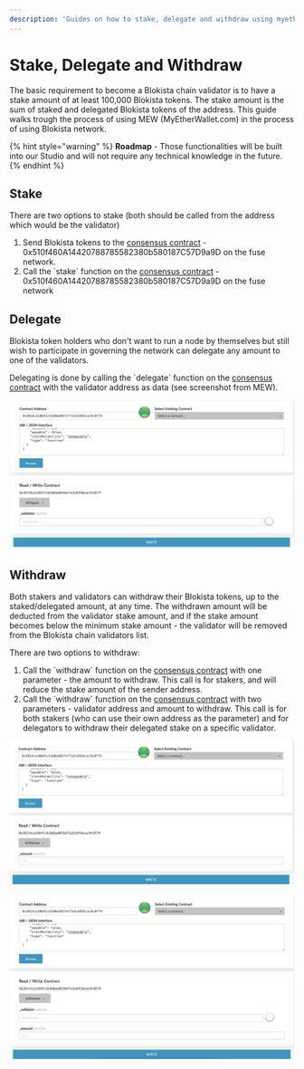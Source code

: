 ```yaml
---
description: 'Guides on how to stake, delegate and withdraw using myetherwallet.com'
---
```


# Stake, Delegate and Withdraw

The basic requirement to become a Blokista chain validator is to have a stake amount of at least 100,000 Blokista tokens. The stake amount is the sum of staked and delegated Blokista tokens of the address. This guide walks trough the process of using MEW \(MyEtherWallet.com\) in the process of using Blokista network.

{% hint style="warning" %}
**Roadmap** - Those functionalities will be built into our Studio and will not require any technical knowledge in the future.
{% endhint %}

## Stake

There are two options to stake \(both should be called from the address which would be the validator\)

1. Send Blokista tokens to the [consensus contract](https://bccscan.com/address/0x510f460A14420788785582380b580187C57D9a9D) - 0x510f460A14420788785582380b580187C57D9a9D on the fuse network.
2. Call the \`stake\` function on the [consensus contract](https://bccscan.com/address/0x510f460A14420788785582380b580187C57D9a9D) - 0x510f460A14420788785582380b580187C57D9a9D on the fuse network

 

## Delegate

Blokista token holders who don't want to run a node by themselves but still wish to participate in governing the network can delegate any amount to one of the validators.

Delegating is done by calling the \`delegate\` function on the [consensus contract](https://bccscan.com/address/0x510f460A14420788785582380b580187C57D9a9D) with the validator address as data \(see screenshot from MEW\).

![delegate](../../.gitbook/assets/screen-shot-2019-09-04-at-14.59.27.png)

## Withdraw

Both stakers and validators can withdraw their Blokista tokens, up to the staked/delegated amount, at any time. The withdrawn amount will be deducted from the validator stake amount, and if the stake amount becomes below the minimum stake amount - the validator will be removed from the Blokista chain validators list.

There are two options to withdraw:

1. Call the \`withdraw\` function on the [consensus contract](https://bccscan.com/address/0x510f460A14420788785582380b580187C57D9a9D) with one parameter - the amount to withdraw. This call is for stakers, and will reduce the stake amount of the sender address.
2. Call the \`withdraw\` function on the [consensus contract](https://bccscan.com/address/0x510f460A14420788785582380b580187C57D9a9D) with two parameters - validator address and amount to withdraw. This call is for both stakers \(who can use their own address as the parameter\) and for delegators to withdraw their delegated stake on a specific validator.

![withdraw option \#1](../../.gitbook/assets/screen-shot-2019-09-04-at-15.01.15.png)

![withdraw option \#2](../../.gitbook/assets/screen-shot-2019-09-04-at-15.01.25.png)

